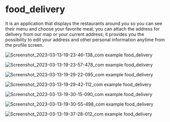 # food_delivery

It is an application that displays the restaurants around you so you can see their menu 
and choose your favorite meal; you can attach the address for delivery from our map or 
your current address; it provides you the possibility to edit your address and other 
personal information anytime from the profile screen.

![Screenshot_2023-03-13-19-23-46-138_com example food_delivery](https://user-images.githubusercontent.com/52718382/224783528-83a39607-e179-4251-927d-6ee8451becf9.jpg)

![Screenshot_2023-03-13-19-23-57-478_com example food_delivery](https://user-images.githubusercontent.com/52718382/224783562-1e5158f5-e450-4df3-b14a-f5ade7315b28.jpg)

![Screenshot_2023-03-13-19-29-22-095_com example food_delivery](https://user-images.githubusercontent.com/52718382/224783592-5de08433-0c0b-4c34-bd6e-4d6b0419735e.jpg)

![Screenshot_2023-03-13-19-29-42-112_com example food_delivery](https://user-images.githubusercontent.com/52718382/224783634-5b5c1276-592d-4106-a77c-927bc3e656f3.jpg)

![Screenshot_2023-03-13-19-30-15-090_com example food_delivery](https://user-images.githubusercontent.com/52718382/224783657-8e7b57e7-9bac-42cb-83a4-55d1573a37fd.jpg)

![Screenshot_2023-03-13-19-30-55-498_com example food_delivery](https://user-images.githubusercontent.com/52718382/224783705-04ab0190-8d88-42d6-800b-cb3b7d3e6137.jpg)

![Screenshot_2023-03-13-19-37-28-012_com example food_delivery](https://user-images.githubusercontent.com/52718382/224783742-e42bab74-4816-47b8-ad8f-ea3810becb10.jpg)
